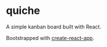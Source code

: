 # quiche

A simple kanban board built with React.

Bootstrapped with [create-react-app](https://github.com/facebookincubator/create-react-app).